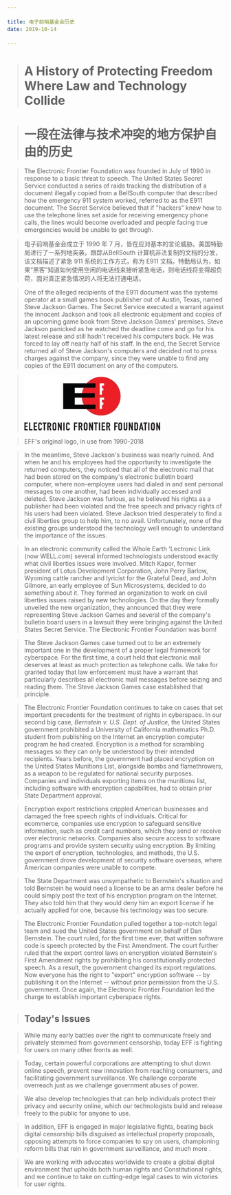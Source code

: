 ```yaml
---

title: 电子前哨基金会历史
date: 2019-10-14

---
```


> # A History of Protecting Freedom Where Law and Technology Collide



> # 一段在法律与技术冲突的地方保护自由的历史



> The Electronic Frontier Foundation was founded in July of 1990 in response to a basic threat to speech. The United States Secret Service conducted a series of raids tracking the distribution of a document illegally copied from a BellSouth computer that described how the emergency 911 system worked, referred to as the E911 document. The Secret Service believed that if "hackers" knew how to use the telephone lines set aside for receiving emergency phone calls, the lines would become overloaded and people facing true emergencies would be unable to get through.



>   电子前哨基金会成立于 1990 年 7 月，皆在应对基本的言论威胁。美国特勤局进行了一系列地突袭，跟踪从BellSouth 计算机非法复制的文档的分发，该文档描述了紧急 911 系统的工作方式，称为 E911 文档。特勤局认为，如果“黑客”知道如何使用空闲的电话线来接听紧急电话，则电话线将变得超负荷，面对真正紧急情况的人将无法打通电话。



> One of the alleged recipients of the E911 document was the systems operator at a small games book publisher out of Austin, Texas, named Steve Jackson Games. The Secret Service executed a warrant against the innocent Jackson and took all electronic equipment and copies of an upcoming game book from Steve Jackson Games' premises. Steve Jackson panicked as he watched the deadline come and go for his latest release and still hadn't received his computers back. He was forced to lay off nearly half of his staff. In the end, the Secret Service returned all of Steve Jackson's computers and decided not to press charges against the company, since they were unable to find any copies of the E911 document on any of the computers.


> !["EFF's original logo, in use from 1990-2018](img/eff-logo-stack-rgb.png)

> EFF's original logo, in use from 1990-2018

> In the meantime, Steve Jackson's business was nearly ruined. And when he and his employees had the opportunity to investigate the returned computers, they noticed that all of the electronic mail that had been stored on the company's electronic bulletin board computer, where non-employee users had dialed in and sent personal messages to one another, had been individually accessed and deleted. Steve Jackson was furious, as he believed his rights as a publisher had been violated and the free speech and privacy rights of his users had been violated. Steve Jackson tried desperately to find a civil liberties group to help him, to no avail. Unfortunately, none of the existing groups understood the technology well enough to understand the importance of the issues.

> In an electronic community called the Whole Earth 'Lectronic Link (now WELL.com) several informed technologists understood exactly what civil liberties issues were involved. Mitch Kapor, former president of Lotus Development Corporation, John Perry Barlow, Wyoming cattle rancher and lyricist for the Grateful Dead, and John Gilmore, an early employee of Sun Microsystems, decided to do something about it. They formed an organization to work on civil liberties issues raised by new technologies. On the day they formally unveiled the new organization, they announced that they were representing Steve Jackson Games and several of the company's bulletin board users in a lawsuit they were bringing against the United States Secret Service. The Electronic Frontier Foundation was born!

> The Steve Jackson Games case turned out to be an extremely important one in the development of a proper legal framework for cyberspace. For the first time, a court held that electronic mail deserves at least as much protection as telephone calls. We take for granted today that law enforcement must have a warrant that particularly describes all electronic mail messages before seizing and reading them. The Steve Jackson Games case established that principle.

> The Electronic Frontier Foundation continues to take on cases that set important precedents for the treatment of rights in cyberspace. In our second big case, *Bernstein v. U.S. Dept. of Justice*, the United States government prohibited a University of California mathematics Ph.D. student from publishing on the Internet an encryption computer program he had created. Encryption is a method for scrambling messages so they can only be understood by their intended recipients. Years before, the government had placed encryption on the United States Munitions List, alongside bombs and flamethrowers, as a weapon to be regulated for national security purposes. Companies and individuals exporting items on the munitions list, including software with encryption capabilities, had to obtain prior State Department approval.

> Encryption export restrictions crippled American businesses and damaged the free speech rights of individuals. Critical for ecommerce, companies use encryption to safeguard sensitive information, such as credit card numbers, which they send or receive over electronic networks. Companies also secure access to software programs and provide system security using encryption. By limiting the export of encryption, technologies, and methods, the U.S. government drove development of security software overseas, where American companies were unable to compete.

> The State Department was unsympathetic to Bernstein's situation and told Bernstein he would need a license to be an arms dealer before he could simply post the text of his encryption program on the Internet. They also told him that they would deny him an export license if he actually applied for one, because his technology was too secure.

> The Electronic Frontier Foundation pulled together a top-notch legal team and sued the United States government on behalf of Dan Bernstein. The court ruled, for the first time ever, that written software code is speech protected by the First Amendment. The court further ruled that the export control laws on encryption violated Bernstein's First Amendment rights by prohibiting his constitutionally protected speech. As a result, the government changed its export regulations. Now everyone has the right to "export" encryption software -- by publishing it on the Internet -- without prior permission from the U.S. government. Once again, the Electronic Frontier Foundation led the charge to establish important cyberspace rights.

> ## Today's Issues

> While many early battles over the right to communicate freely and privately stemmed from government censorship, today EFF is fighting for users on many other fronts as well.

> Today, certain powerful corporations are attempting to shut down online speech, prevent new innovation from reaching consumers, and facilitating government surveillance. We challenge corporate overreach just as we challenge government abuses of power.

> We also develop technologies that can help individuals protect their privacy and security online, which our technologists build and release freely to the public for anyone to use.

> In addition, EFF is engaged in major legislative fights, beating back digital censorship bills disguised as intellectual property proposals, opposing attempts to force companies to spy on users, championing reform bills that rein in government surveillance, and much more .

> We are working with advocates worldwide to create a global digital environment that upholds both human rights and Constitutional rights, and we continue to take on cutting-edge legal cases to win victories for user rights.

